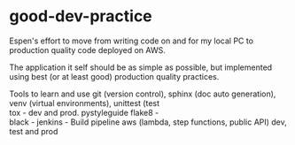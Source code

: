 # good-dev-practice
Espen's effort to move from writing code on and for my local PC to production quality code deployed on AWS.

The application it self should be as simple as possible, but implemented using best (or at least good) production quality practices.

Tools to learn and use
git (version control),
sphinx (doc auto generation),
venv (virtual environments),
unittest (test  
tox - 
dev and prod.
pystyleguide
flake8 -  
black - 
jenkins - Build pipeline 
aws (lambda, step functions, public API)
dev, test and prod
